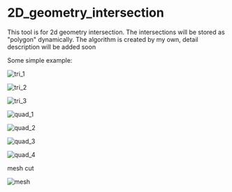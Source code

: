 # 2D_geometry_intersection
This tool is for 2d geometry intersection. The intersections will be stored as "polygon" dynamically. 
The algorithm is created by my own, detail description will be added soon


 Some simple example:
 
![tri_1](https://user-images.githubusercontent.com/36518031/36555767-f7302f0e-17d0-11e8-9a98-9f18f9ca14d8.jpg)

![tri_2](https://user-images.githubusercontent.com/36518031/36555790-08ed8eda-17d1-11e8-8c2d-c25dd1ebb426.jpg)

![tri_3](https://user-images.githubusercontent.com/36518031/36555793-0aa31c22-17d1-11e8-8173-00d308ed1054.jpg)

![quad_1](https://user-images.githubusercontent.com/36518031/36555794-0c04c188-17d1-11e8-803f-34bb84b173a9.jpg)

![quad_2](https://user-images.githubusercontent.com/36518031/36555796-0d3c3522-17d1-11e8-949a-3047652d67d9.jpg)

![quad_3](https://user-images.githubusercontent.com/36518031/36555799-0e74c5b2-17d1-11e8-9f77-3088e7999fb9.jpg)

![quad_4](https://user-images.githubusercontent.com/36518031/36555801-0fac8afa-17d1-11e8-8e31-a90866b8f801.jpg)


mesh cut

![mesh](https://user-images.githubusercontent.com/36518031/36555803-10a6cf1a-17d1-11e8-9fec-340b214a5d53.jpg)
